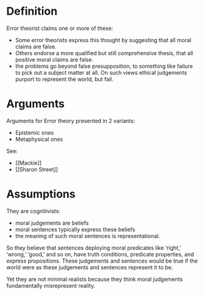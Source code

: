 # Definition

Error theorist claims one or more of these:
- Some error theorists express this thought by suggesting that all moral claims are false. 
- Others endorse a more qualified but still comprehensive thesis, that all positive moral claims are false. 
- the problems go beyond false presupposition, to something like failure to pick out a subject matter at all. On such views ethical judgements purport to represent the world, but fail.

# Arguments

Arguments for Error theory presented in 2 variants:
- Epistemic ones
- Metaphysical ones

See:
- [[Mackie]]
- [[Sharon Street]]
# Assumptions

They are cognitivists:
- moral judgements are beliefs
- moral sentences typically express these beliefs
- the meaning of such moral sentences is representational.

So they believe that sentences deploying  moral predicates like ‘right,’ ‘wrong,’ ‘good,’ and so on, have truth conditions, predicate properties, and express propositions. These judgements and sentences would be true if the world were as these judgements and sentences represent it to be.

Yet they are not minimal realists because they think moral judgements fundamentally misrepresent reality. 